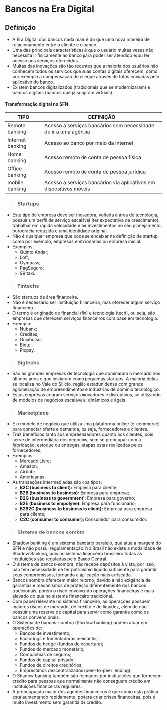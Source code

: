 # Bancos na Era Digital

## Definição
- A Era Digital dos bancos nada mais é do que uma nova maneira de relacionamento entre o cliente e o banco.   
- Uma das principais características é que o usuário muitas vezes não necessita ir fisicamente ao banco para poder ser atendido e/ou ter acesso aos serviços oferecidos.  
- Muitas das inovações são tão recentes que a maioria dos usuários não conhecem todos os serviços que suas contas digitais oferecem, como por exemplo a compensação de cheque através de fotos enviadas pelo aplicativo do banco.
- Existem bancos digitalizados (tradicionais que se modernizaram) e bancos digitais (bancos que já surgiram virtuais).

#### Transformação digital no SFN

| TIPO             | DEFINIÇÃO                                                          |
|------------------|--------------------------------------------------------------------|
| Remote banking   | Acesso a serviços bancários sem necessidade de ir a uma agência    |
| Internet banking | Acesso ao banco por meio da internet                               |
| Home banking     | Acesso remoto de conta de pessoa física                            |
| Office banking   | Acesso remoto de conta de pessoa jurídica                          |
| mobile banking   | Acesso a serviços bancários via aplicativos em dispositivos móveis |

> ### Startups
- Este tipo de empresa deve ser inovadora, voltada à área de tecnologia, possuir um perfil de serviço escalável (ter expectativa de crescimento), trabalhar em rápida velocidade e ter
investimentos no seu planejamento, burocracia reduzida e uma identidade original. 
- Não é qualquer empresa que pode se encaixar na definição de startup como por exemplo, empresas embrionárias ou empresa inicial.
- Exemplos: 
  - Quinto Andar;
  - Loft;
  - Gympass;
  - PagSeguro;
  - 99 taxi.

> ### Fintechs
- São startups da área financeira. 
- Não é necessário ser instituição financeira, mas oferecer algum serviço financeiro. 
- O termo é originado de financial (fin) e tecnologia (tech), ou seja, são empresas que oferecem serviços financeiros com base em tecnologia. 
- Exemplo: 
  - Nubank;
  - Creditas;
  - Guiabolso;
  - Bidu; 
  - Picpay.

> ### Bigtechs
- São as grandes empresas de tecnologia que dominaram o mercado nos últimos anos e que iniciaram como pequenas startups. A maioria delas se localiza no Vale do Silício, região
estadunidense com grande aglomeração de empreendimentos e indústrias de domínio tecnológico. 
- Estas empresas criaram serviços inovadores e disruptivos, se utilizando de modelos de negócios escaláveis, dinâmicos e ágeis.

> ### Marketplace
- É o modelo de negócio que utiliza uma plataforma online (e-commerce) para conectar oferta e demanda, ou seja, fornecedores e clientes.
- Traz benefícios tanto aos empreendedores quanto aos clientes, pois serve de intermediária dos negócios, sem se preocupar com a fabricação, estoque ou entregas, etapas estas realizadas pelos fornecedores. 
- Exemplos: 
  - Mercado Livre;
  - Amazon;
  - Airbnb;
  - Americanas.
- As transações intermediadas são dos tipos:
  - **B2C (business to client):** Empresa para cliente;
  - **B2B (business to business):** Empresa para empresa;
  - **B2G (business to government):** Empresa para governo;
  - **B2E (business to empolyee):** Empresa para funcionário;
  - **B2B2C (business to business to client):** Empresa para empresa para cliente;
  - **C2C (consumer to consumer):** Consumidor para consumidor.

> ### Sistema de bancos sombra 
- Shadow banking é um sistema bancário paralelo, que atua a margem do SFN e não possui regulamentação. No Brasil não existe a modalidade de Shadow Banking, pois no sistema financeiro brasileiro todas as instituições são reguladas pelo Banco Central. 
- O sistema de bancos-sombra, não recebe depósitos à vista, por isso, não tem necessidade de ter patrimônio líquido suficiente para garantir seus compromissos, tornando a aplicação mais arriscada.
- Bancos sombra oferecem maior retorno, devido a não exigência de garantias e mecanismos de proteção diferentemente dos bancos tradicionais, porém o risco envolvendo operações financeiras é mais elevado do que no sistema financeiro tradicional.
- Com papel relevante no sistema financeiro, as operações possuem maiores riscos de mercado, de crédito e de liquidez, além de não possuir uma reserva de capital para servir como garantia como os bancos convencionais.
- O Sistema de bancos-sombra (Shadow banking) podem atuar em operações de:
  - Bancos de investimento;
  - Factorings e fomentadoras mercantis;
  - Fundos de hedge (fundos de cobertura);
  - Fundos do mercado monetário;
  - Companhias de seguros;
  - Fundos de capital privado;
  - Fundos de direitos creditórios;
  - Empréstimos descentralizados (peer-to-peer lending).
- O Shadow banking também são formados por instituições que fornecem crédito para pessoas que normalmente não conseguem crédito em instituições financeiras regulares.
- A preocupação maior dos agentes financeiros é que como esta prática está aumentando rapidamente, poderá criar crises financeiras, pois é muito investimento sem garantia de crédito. 